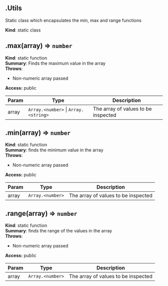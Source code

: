 <a name="Utils"></a>
## .Utils
Static class which encapsulates the min, max and range functions

**Kind**: static class  
<a name="max"></a>
## .max(array) ⇒ <code>number</code>
**Kind**: static function  
**Summary**: Finds the maximum value in the array  
**Throws**:

- Non-numeric array passed

**Access:** public  

| Param | Type | Description |
| --- | --- | --- |
| array | <code>Array.&lt;number&gt;</code> &#124; <code>Array.&lt;string&gt;</code> | The array of values to be inspected |

<a name="min"></a>
## .min(array) ⇒ <code>number</code>
**Kind**: static function  
**Summary**: finds the minimum value in the array  
**Throws**:

- Non-numeric array passed

**Access:** public  

| Param | Type | Description |
| --- | --- | --- |
| array | <code>Array.&lt;number&gt;</code> | The array of values to be inspected |

<a name="range"></a>
## .range(array) ⇒ <code>number</code>
**Kind**: static function  
**Summary**: finds the range of the values in the array  
**Throws**:

- Non-numeric array passed

**Access:** public  

| Param | Type | Description |
| --- | --- | --- |
| array | <code>Array.&lt;number&gt;</code> | The array of values to be inspected |


